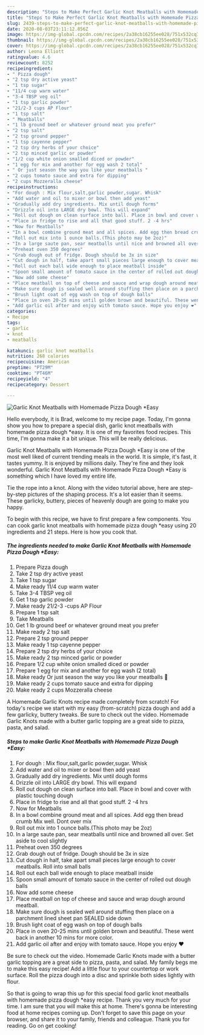 ```yaml
---
description: "Steps to Make Perfect Garlic Knot Meatballs with Homemade Pizza Dough *Easy"
title: "Steps to Make Perfect Garlic Knot Meatballs with Homemade Pizza Dough *Easy"
slug: 2439-steps-to-make-perfect-garlic-knot-meatballs-with-homemade-pizza-dough-easy
date: 2020-08-03T23:11:12.856Z
image: https://img-global.cpcdn.com/recipes/2a38cb16255ee028/751x532cq70/garlic-knot-meatballs-with-homemade-pizza-dough-easy-recipe-main-photo.jpg
thumbnail: https://img-global.cpcdn.com/recipes/2a38cb16255ee028/751x532cq70/garlic-knot-meatballs-with-homemade-pizza-dough-easy-recipe-main-photo.jpg
cover: https://img-global.cpcdn.com/recipes/2a38cb16255ee028/751x532cq70/garlic-knot-meatballs-with-homemade-pizza-dough-easy-recipe-main-photo.jpg
author: Leona Elliott
ratingvalue: 4.6
reviewcount: 8252
recipeingredient:
- " Pizza dough"
- "2 tsp dry active yeast"
- "1 tsp sugar"
- "11/4 cup warm water"
- "3-4 TBSP veg oil"
- "1 tsp garlic powder"
- "21/2-3 cups AP Flour"
- "1 tsp salt"
- " Meatballs"
- "1 lb ground beef or whatever ground meat you prefer"
- "2 tsp salt"
- "2 tsp ground pepper"
- "1 tsp cayenne pepper"
- "2 tsp dry herbs of your choice"
- "2 tsp minced garlic or powder"
- "1/2 cup white onion smalled diced or powder"
- "1 egg for mix and another for egg wash 2 total"
- " Or just season the way you like your meatballs "
- "2 cups tomato sauce and extra for dipping"
- "2 cups Mozzeralla cheese"
recipeinstructions:
- "For dough : Mix flour,salt,garlic powder,sugar. Whisk"
- "Add water and oil to mixer or bowl then add yeast"
- "Gradually add dry ingredients. Mix until dough forms"
- "Drizzle oil into LARGE dry bowl. This will expand"
- "Roll out dough on clean surface into ball. Place in bowl and cover with plastic touching dough"
- "Place in fridge to rise and all that good stuff. 2 -4 hrs"
- "Now for Meatballs"
- "In a bowl combine ground meat and all spices. Add egg then bread crumb Mix well. Dont over mix"
- "Roll out mix into 1 ounce balls.(This photo may be 2oz)"
- "In a large saute pan, sear meatballs until nice and browned all over. Set aside to cool slightly"
- "Preheat oven 350 degrees"
- "Grab dough out of fridge. Dough should be 3x in size"
- "Cut dough in half, take apart small pieces large enough to cover meatballs. Roll into small balls"
- "Roll out each ball wide enough to place meatball inside"
- "Spoon small amount of tomato sauce in the center of rolled out dough balls"
- "Now add some cheese"
- "Place meatball on top of cheese and sauce and wrap dough around meatball."
- "Make sure dough is sealed well around stuffing then place on a parchment lined sheet pan SEALED side down"
- "Brush light coat of egg wash on top of dough balls"
- "Place in oven 20-25 mins until golden brown and beautiful. These went back in another 10 mins for more color."
- "Add garlic oil after and enjoy with tomato sauce. Hope you enjoy ❤"
categories:
- Recipe
tags:
- garlic
- knot
- meatballs

katakunci: garlic knot meatballs 
nutrition: 268 calories
recipecuisine: American
preptime: "PT29M"
cooktime: "PT46M"
recipeyield: "4"
recipecategory: Dessert

---
```



![Garlic Knot Meatballs with Homemade Pizza Dough *Easy](https://img-global.cpcdn.com/recipes/2a38cb16255ee028/751x532cq70/garlic-knot-meatballs-with-homemade-pizza-dough-easy-recipe-main-photo.jpg)

Hello everybody, it is Brad, welcome to my recipe page. Today, I'm gonna show you how to prepare a special dish, garlic knot meatballs with homemade pizza dough *easy. It is one of my favorites food recipes. This time, I'm gonna make it a bit unique. This will be really delicious.

Garlic Knot Meatballs with Homemade Pizza Dough *Easy is one of the most well liked of current trending meals in the world. It is simple, it's fast, it tastes yummy. It is enjoyed by millions daily. They're fine and they look wonderful. Garlic Knot Meatballs with Homemade Pizza Dough *Easy is something which I have loved my entire life.

Tie the rope into a knot. Along with the video tutorial above, here are step-by-step pictures of the shaping process. It&#39;s a lot easier than it seems. These garlicky, buttery, pieces of heavenly dough are going to make you happy.


To begin with this recipe, we have to first prepare a few components. You can cook garlic knot meatballs with homemade pizza dough *easy using 20 ingredients and 21 steps. Here is how you cook that.

<!--inarticleads1-->

##### The ingredients needed to make Garlic Knot Meatballs with Homemade Pizza Dough *Easy:

1. Prepare  Pizza dough
1. Take 2 tsp dry active yeast
1. Take 1 tsp sugar
1. Make ready 11/4 cup warm water
1. Take 3-4 TBSP veg oil
1. Get 1 tsp garlic powder
1. Make ready 21/2-3 -cups AP Flour
1. Prepare 1 tsp salt
1. Take  Meatballs
1. Get 1 lb ground beef or whatever ground meat you prefer
1. Make ready 2 tsp salt
1. Prepare 2 tsp ground pepper
1. Make ready 1 tsp cayenne pepper
1. Prepare 2 tsp dry herbs of your choice
1. Make ready 2 tsp minced garlic or powder
1. Prepare 1/2 cup white onion smalled diced or powder
1. Prepare 1 egg for mix and another for egg wash (2 total)
1. Make ready  Or just season the way you like your meatballs 🤗
1. Make ready 2 cups tomato sauce and extra for dipping
1. Make ready 2 cups Mozzeralla cheese


A Homemade Garlic Knots recipe made completely from scratch! For today&#39;s recipe we start with my easy (from-scratch) pizza dough and add a few garlicky, buttery tweaks. Be sure to check out the video. Homemade Garlic Knots made with a butter garlic topping are a great side to pizza, pasta, and salad. 

<!--inarticleads2-->

##### Steps to make Garlic Knot Meatballs with Homemade Pizza Dough *Easy:

1. For dough : Mix flour,salt,garlic powder,sugar. Whisk
1. Add water and oil to mixer or bowl then add yeast
1. Gradually add dry ingredients. Mix until dough forms
1. Drizzle oil into LARGE dry bowl. This will expand
1. Roll out dough on clean surface into ball. Place in bowl and cover with plastic touching dough
1. Place in fridge to rise and all that good stuff. 2 -4 hrs
1. Now for Meatballs
1. In a bowl combine ground meat and all spices. Add egg then bread crumb Mix well. Dont over mix
1. Roll out mix into 1 ounce balls.(This photo may be 2oz)
1. In a large saute pan, sear meatballs until nice and browned all over. Set aside to cool slightly
1. Preheat oven 350 degrees
1. Grab dough out of fridge. Dough should be 3x in size
1. Cut dough in half, take apart small pieces large enough to cover meatballs. Roll into small balls
1. Roll out each ball wide enough to place meatball inside
1. Spoon small amount of tomato sauce in the center of rolled out dough balls
1. Now add some cheese
1. Place meatball on top of cheese and sauce and wrap dough around meatball.
1. Make sure dough is sealed well around stuffing then place on a parchment lined sheet pan SEALED side down
1. Brush light coat of egg wash on top of dough balls
1. Place in oven 20-25 mins until golden brown and beautiful. These went back in another 10 mins for more color.
1. Add garlic oil after and enjoy with tomato sauce. Hope you enjoy ❤


Be sure to check out the video. Homemade Garlic Knots made with a butter garlic topping are a great side to pizza, pasta, and salad. My family begs me to make this easy recipe! Add a little flour to your countertop or work surface. Roll the pizza dough into a disc and sprinkle both sides lightly with flour. 

So that is going to wrap this up for this special food garlic knot meatballs with homemade pizza dough *easy recipe. Thank you very much for your time. I am sure that you will make this at home. There's gonna be interesting food at home recipes coming up. Don't forget to save this page on your browser, and share it to your family, friends and colleague. Thank you for reading. Go on get cooking!
